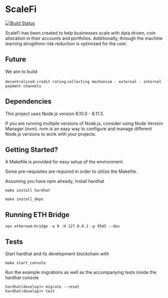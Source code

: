 # ScaleFi

[![Build Status](https://travis-ci.org/upscaletech/ScaleFi.svg?branch=master)](https://travis-ci.org/upscaletech/ScaleFi)

ScaleFi has been created to help businesses scale with data driven, coin allocation in their accounts and portfolios. Additionally, through the machine learning alrogithmn risk reduction is optimized for the user.


## Future

We aim to build

`decentralized credit rating`
`collecting mechanism - external - internal`
`payment channels`

## Dependencies

This project uses Node.js version 8.10.0 - 8.11.3.

If you are running multiple versions of Node.js, consider using Node Version Manager (nvm). nvm is an easy way to configure and manage different Node.js versions to work with your projects.

## Getting Started?

A Makefile is provided for easy setup of the environment.

Some pre-requisites are required in order to utilize the Makefile.

Assuming you have npm already, Install hardhat

`make install hardhat`

`make install_deps`

## Running ETH Bridge

`npx ethereum-bridge -a 9 -H 127.0.0.1 -p 9545 --dev`

## Tests

Start hardhat and its development blockchain with

`make start_console`

Run the example migrations as well as the accompanying tests inside the hardhat console

```
hardhat(develop)> migrate --reset
hardhat(develop)> test

```
